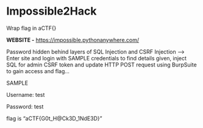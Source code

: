 # Impossible2Hack

Wrap flag in aCTF{}

**WEBSITE -** https://impossible.pythonanywhere.com/

Password hidden behind layers of SQL Injection and CSRF Injection —> Enter site and login with SAMPLE credentials to find details given, inject SQL for admin CSRF token and update HTTP POST request using BurpSuite to gain access and flag…

SAMPLE

Username: test

Password: test

flag is “aCTF{G0t_H@Ck3D_1NdE3D}”